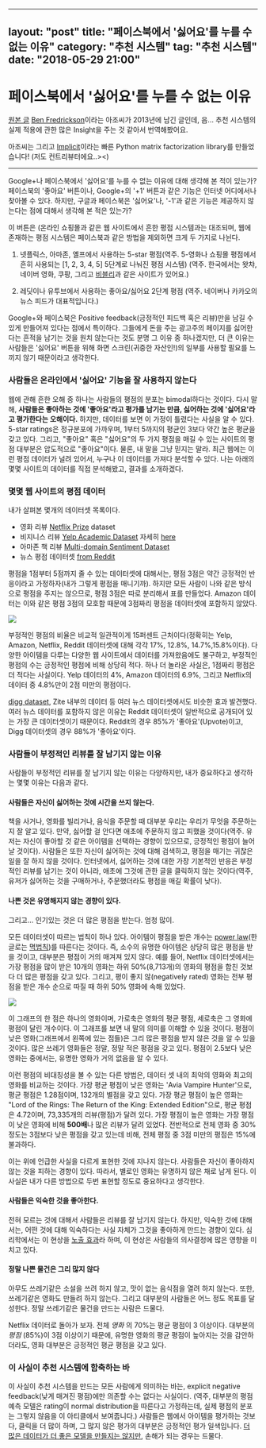 
---
layout: "post"
title: "페이스북에서 '싫어요'를 누를 수 없는 이유"
category: "추천 시스템"
tag: "추천 시스템"
date: "2018-05-29 21:00"
---

# 페이스북에서 '싫어요'를 누를 수 없는 이유

[원본 글](https://www.benfrederickson.com/rating-set-distributions/)
[Ben Fredrickson](https://github.com/benfred)이라는 아조씨가 2013년에 남긴 글인데, 음... 추천 시스템의 실제 적용에 관한 많은 Insight을 주는 것 같아서 번역해봤어요.

아조씨는 그리고 [Implicit](https://github.com/benfred/implicit)이라는 빠른 Python matrix factorization library를 만들었습니다!
(저도 컨트리뷰터에요..><)

---------

Google+나 페이스북에서 '싫어요'를 누를 수 없는 이유에 대해 생각해 본 적이 있는가? 페이스북의 '좋아요' 버튼이나, Google+의 '+1' 버튼과 같은 기능은 인터넷 어디에서나 찾아볼 수 있다. 하지만, 구글과 페이스북은 '싫어요'나, '-1'과 같은 기능은 제공하지 않는다는 점에 대해서 생각해 본 적은 있는가?


이 버튼은 (온라인 쇼핑몰과 같은 웹 사이트에서 흔한 평점 시스템과는 대조되며, 웹에 존재하는 평점 시스템은 페이스북과 같은 방법을 제외하면 크게 두 가지로 나뉜다.

1.  넷플릭스, 아마존, 옐프에서 사용하는 5-star 평점(역주.  5-영화나 쇼핑몰 평점에서 흔히 사용되는 [1, 2, 3, 4, 5] 5단계로 나눠진 평점 시스템)
(역주. 한국에서는 왓챠, 네이버 영화, 쿠팡, 그리고 [비블리](http://bibly.kr)과 같은 사이트가 있어요.)

3.  레딧이나 유투브에서 사용하는 좋아요/싫어요 2단계 평점
(역주. 네이버나 카카오의 뉴스 피드가 대표적입니다.)

Google+와 페이스북은 Positive feedback(긍정적인 피드백 혹은 리뷰)만을 남길 수 있게 만들어져 있다는 점에서 특이하다. 그들에게 돈을 주는 광고주의 페이지를 싫어한다는 흔적을 남기는 것을 원치 않는다는 것도 분명 그 이유 중 하나겠지만, 더 큰 이유는 사람들은 '싫어요' 버튼을 위해 화면 스크린(귀중한 자산인!)의 일부를 사용할 필요를 느끼지 않기 때문이라고 생각한다.

### 사람들은 온라인에서 '싫어요' 기능을 잘 사용하지 않는다

웹에 관해 흔한 오해 중 하나는 사람들의 평점의 분포는 bimodal하다는 것이다. 다시 말해, **사람들은 좋아하는 것에 '좋아요'라고 평가를 남기는 만큼, 싫어하는 것에 '싫어요'라고 평가한다는 오해이다.**
하지만, 데이터를 보면 이 가정이 틀렸다는 사실을 알 수 있다. 5-star ratings은 정규분포에 가까우며, 1부터 5까지의 평균인 3보다 약간 높은 평균을 갖고 있다. 그리고, "좋아요" 혹은 "싫어요"의 두 가지 평점을 매길 수 있는 사이트의 평점 대부분은 압도적으로 "좋아요"이다.
물론, 내 말을 그냥 믿지는 말라. 최근 웹에는 이런 평점 데이터가 널려 있어서, 누구나 이 데이터를 가져다 분석할 수 있다. 나는 아래의 몇몇 사이트의 데이터를 직접 분석해봤고, 결과를 소개하겠다.

### 몇몇 웹 사이트의 평점 데이터
내가 살펴본 몇개의 데이터셋 목록이다.
-   영화 리뷰  [Netflix Prize](http://www.netflixprize.com/)  dataset
-   비지니스 리뷰  [Yelp Academic Dataset](http://www.yelp.ca/academic_dataset) 자세히 [here](http://snap.stanford.edu/class/cs224w-2011/proj/emmao_Finalwriteup_v1.pdf)
-   아마존 책 리뷰  [Multi-domain Sentiment Dataset](http://www.cs.jhu.edu/~mdredze/datasets/sentiment/)
-   뉴스 평점 데이터셋 [from Reddit](http://www.reddit.com/r/redditdev/comments/dtg4j/want_to_help_reddit_build_a_recommender_a_public/)

평점을 1점부터 5점까지 줄 수 있는 데이터셋에 대해서는, 평점 3점은 약간 긍정적인 반응이라고 가정하자(내가 그렇게 평점을 매니기까). 하지만 모든 사람이 나와 같은 방식으로 평점을 주지는 않으므로, 평점 3점은 따로 분리해서 표를 만들었다. Amazon 데이터는 이와 같은 평점 3점의 모호함 때문에 3점짜리 평점을 데이터셋에 포함하지 않았다.

![](https://www.benfrederickson.com/images/reviews_by_site.png)

부정적인 평점의 비율은 비교적 일관적이게 15퍼센트 근처이다(정확히는 Yelp, Amazon, Netflix, Reddit 데이터셋에 대해 각각 17%, 12.8%, 14.7%,15.8%이다). 다양한 아이템을 다루는 다양한 웹 사이트에서 데이터를 가져왔음에도 불구하고, 부정적인 평점의 수는 긍정적인 평점에 비해 상당히 적다. 하나 더 놀라운 사실은, 1점짜리 평점은 더 적다는 사실이다. Yelp 데이터의 4%, Amazon 데이터의 6.9%, 그리고 Netflix의 데이터 중 4.8%만이 2점 미만의 평점이다.

[digg dataset](http://www.infochimps.com/datasets/diggcom-data-set),  Zite 내부의 데이터 등 여러 뉴스 데이터셋에서도 비슷한 효과 발견했다. 여러 뉴스 데이터를 포함하지 않은 이유는 Reddit 데이터셋이 일반적으로 공개되어 있는 가장 큰 데이터셋이기 때문이다. Reddit의 경우 85%가 '좋아요'(Upvote)이고, Digg 데이터셋의 경우 88%가 '좋아요'이다.

### 사람들이 부정적인 리뷰를 잘 남기지 않는 이유

사람들이 부정적인 리뷰를 잘 남기지 않는 이유는 다양하지만, 내가 중요하다고 생각하는 몇몇 이유는 다음과 같다.

#### 사람들은 자신이 싫어하는 것에 시간을 쓰지 않는다.
책을 사거나, 영화를 빌리거나, 음식을 주문할 때 대부분 우리는 우리가 무엇을 주문하는지 잘 알고 있다. 만약, 싫어할 걸 안다면 애초에 주문하지 않고 피했을 것이다(역주. 유저는 자신이 좋아할 것 같은 아이템을 선택하는 경향이 있으므로, 긍정적인 평점이 늘어날 것이다). 사람들은 또한 자신이 싫어하는 것에 대해 검색하고, 평점을 매기는 귀찮은 일을 잘 하지 않을 것이다. 인터넷에서, 싫어하는 것에 대한 가장 기본적인 반응은 부정적인 리뷰를 남기는 것이 아니라, 애초에 그것에 관한 글을 클릭하지 않는 것이다(역주, 유저가 싫어하는 것을 구매하거나, 주문했더라도 평점을 매길 확률이 낮다).

#### 나쁜 것은 유명해지지 않는 경향이 있다.
그리고... 인기있는 것은 더 많은 평점을 받는다. 엄청 많이.

모든 데이터셋이 따르는 법칙이 하나 있다.
아이템이 평점을 받은 개수는 [power law](http://en.wikipedia.org/wiki/Power_law)(한글로는 [멱법칙](https://ko.wikipedia.org/wiki/%EB%A9%B1%EB%B2%95%EC%B9%99))를 따른다는 것이다. 즉, 소수의 유명한 아이템은 상당히 많은 평점을 받을 것이고, 대부분은 평점이 거의 매겨져 있지 않다.  예를 들어, Netflix 데이터셋에서는 가장 평점을 많이 받은 10개의 영화는 하위 50%(8,713개)의 영화의 평점을 합친 것보다 더 많은 평점을 갖고 있다. 그리고, 평이 좋지 않(negatively rated) 영화는 전부 평점을 받은 개수 순으로 따질 때 하위 50% 영화에 속해 있었다.

![](https://www.benfrederickson.com/images/netflix_average_rating_by_popularity.png)

이 그래프의 한 점은 하나의 영화이며, 가로축은 영화의 평균 평점, 세로축은 그 영화에 평점이 달린 개수이다. 이 그래프를 보면 내 말의 의미를 이해할 수 있을 것이다. 평점이 낮은 영화(그래프에서 왼쪽에 있는 점들)은 그리 많은 평점을 받지 않은 것을 알 수 있을 것이다. 많은 쓰레기 영화들은 정말, 정말 적은 평점을 갖고 있다. 평점이 2.5보다 낮은 영화는 중에서는, 유명한 영화가 거의 없음을 알 수 있다.

이런 평점의 비대칭성을 볼 수 있는 다른 방법은, 데이터 셋 내의 최악의 영화와 최고의 영화를 비교하는 것이다. 가장 평균 평점이 낮은 영화는 'Avia Vampire Hunter'으로, 평균 평점은 1.28점이며, 132개의 별점을 갖고 있다. 가장 평균 평점이 높은 영화는 "Lord of the Rings: The Return of the King: Extended Edition"으로, 평균 평점은 4.72이며, 73,335개의 리뷰(평점)가 달려 있다. 가장 평점이 높은 영화는 가장 평점이 낮은 영화에 비해 **500배**나 많은 리뷰가 달려 있었다. 전반적으로 전체 영화 중 30% 정도는 3점보다 낮은 평점을 갖고 있는데 비해, 전체 평점 중 3점 미만의 평점은 15%에 불과하다.

이는 위에 언급한 사실을 다르게 표현한 것에 지나지 않는다. 사람들은 자신이 좋아하지 않는 것을 피하는 경향이 있다. 따라서, 별로인 영화는 유명하지 않은 채로 남게 된다. 이 사실은 내가 다른 방법으로 두번 표현할 정도로 중요하다고 생각한다.

#### 사람들은 익숙한 것을 좋아한다.
전혀 모르는 것에 대해서 사람들은 리뷰를 잘 남기지 않는다. 하지만, 익숙한 것에 대해서는, 어떤 것에 대해 익숙하다는 사실 자체가 그것을 좋아하게 만드는 경향이 있다. 심리학에서는 이 현상을 [노출 효과](https://ko.wikipedia.org/wiki/%EB%85%B8%EC%B6%9C_%ED%9A%A8%EA%B3%BC)라 하며, 이 현상은 사람들의 의사결정에 많은 영향을 미치고 있다.

#### 정말 나쁜 물건은 그리 많지 않다
아무도 쓰레기같은 소설을 쓰려 하지 않고, 맛이 없는 음식점을 열려 하지 않는다. 또한, 쓰레기같은 영화도 만들려 하지 않는다. 그리고 대부분의 사람들은 어느 정도 목표를 달성한다. 정말 쓰레기같은 물건을 만드는 사람은 드물다.

Netflix 데이터로 돌아가 보자. 전체 _영화_ 의  70%는 평균 평점이 3 이상이다. 대부분의 _평점_ (85%)이 3점 이상이기 때문에, 유명한 영화의 평균 평점이 높아지는 것을 감안하더라도, 영화 대부분은 긍정적인 평균 평점을 갖고 있다.

### 이 사실이 추천 시스템에 함축하는 바

이 사실이 추천 시스템을 만드는 모든 사람에게 의미하는 바는, explicit negative feedback(낮게 매겨진 평점)에만 의존할 수는 없다는 사실이다. (역주, 대부분의 평점 예측 모델은 rating이 normal distribution을 따른다고 가정하는데, 실제 평점의 분포는 그렇지 않음을 이 아티클에서 보여줍니다.) 사람들은 웹에서 아이템을 평가하는 것보다, 클릭을 더 많이 하며, 그 많지 않은 평가의 대부분은 긍정적인 평가 일색입니다. [더 많은 데이터가 더 좋은 모델을 만들지는 않지만](http://technocalifornia.blogspot.com/2012/07/more-data-or-better-models.html), 손해가 되는 경우는 드물다.
